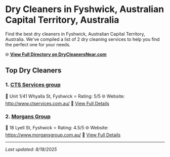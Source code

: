# Dry Cleaners in Fyshwick, Australian Capital Territory, Australia

Find the best dry cleaners in Fyshwick, Australian Capital Territory, Australia. We've compiled a list of 2 dry cleaning services to help you find the perfect one for your needs.

🌐 **[View Full Directory on DryCleanersNear.com](https://drycleanersnear.com/city/Australia/Australian%20Capital%20Territory/Fyshwick)**

## Top Dry Cleaners

### 1. [CTS Services group](https://drycleanersnear.com/dryCleaner/68a289dce025a3a8d28d3e0b/cts-services-group)
📍 Unit 1/41 Whyalla St, Fyshwick
⭐ Rating: 5/5
🌐 Website: http://www.ctservices.com.au/
🔗 [View Full Details](https://drycleanersnear.com/dryCleaner/68a289dce025a3a8d28d3e0b/cts-services-group)

### 2. [Morgans Group](https://drycleanersnear.com/dryCleaner/68a289c8e025a3a8d28d3d78/morgans-group)
📍 18 Lyell St, Fyshwick
⭐ Rating: 4.5/5
🌐 Website: https://www.morgansgroup.com.au/
🔗 [View Full Details](https://drycleanersnear.com/dryCleaner/68a289c8e025a3a8d28d3d78/morgans-group)


---

*Last updated: 8/18/2025*

